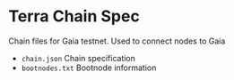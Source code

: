 # Terra Chain Spec

Chain files for Gaia testnet. Used to connect nodes to Gaia

- `chain.json` Chain specification
- `bootnodes.txt` Bootnode information
